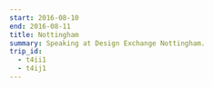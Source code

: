 ```yaml
---
start: 2016-08-10
end: 2016-08-11
title: Nottingham
summary: Speaking at Design Exchange Nottingham.
trip_id:
  - t4ii1
  - t4ij1
---
```

